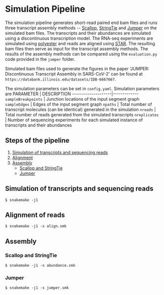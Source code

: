 # Simulation Pipeline

The simulation pipeline generates short-read paired end bam files and runs three transcript assembly methods -- [Scallop](https://github.com/Kingsford-Group/scallop), [StringTie](https://github.com/gpertea/stringtie) and [Jumper](https://github.com/elkebir-group/Jumper) on the simulated bam files.
The transcripts and their abundances are simulated using a discontinuous transcription model.
The RNA-seq experiments are simulated using [polyester](https://github.com/alyssafrazee/polyester) and reads are aligned using [STAR](https://hbctraining.github.io/Intro-to-rnaseq-hpc-O2/lessons/03_alignment.html).
The resulting bam files then serve as input for the transcript assembly methods.
The results of the assembly methods can be compared using the `evaluation.py` code provided in the `jumper` folder.

Simulated bam files used to generate the figures in the paper 'JUMPER: Discontinuous Transcript Assembly in SARS-CoV-2' can be found at `https://databank.illinois.edu/datasets/IDB-6667667`.

The simulation parameters can be set in `config.yaml`.
Simulation parameters are
PARAMETER           | DESCRIPTION
--------------------|-------------
`sampleBreakpoints` | Junction locations of the input segment graph
`sampleEdges`       | Edges of the input segment graph
`npaths`            | Total number of transcript molecules (can be identical) generated in the simulation
`nreads`            | Total number of reads generated from the simulated transcripts
`nreplicates`       | Number of sequencing experiments for each simulated instance of transcripts and their abundances

## Steps of the pipeline

  1. [Simulation of transcripts and sequencing reads](#simulate)
  2. [Alignment](#align)
  3. [Assembly](#assembly)
     * [Scallop and StringTie](#existing)
     * [Jumper](#jumper)

<a name="simulate"></a>
## Simulation of transcripts and sequencing reads

    $ snakemake -j1

<a name="align"></a>
## Alignment of reads

    $ snakemake -j1 -s align.smk

<a name="assembly"></a>
## Assembly

<a name="existing"></a>
### Scallop and StringTie

    $ snakemake -j1 -s abundance.smk

<a name="jumper"></a>
### Jumper

    $ snakemake -j1 -s jumper.smk

